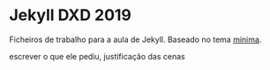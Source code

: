 # Jekyll DXD 2019

Ficheiros de trabalho para a aula de Jekyll.
Baseado no tema [minima](https://github.com/jekyll/minima).

escrever o que ele pediu, justificação das cenas
